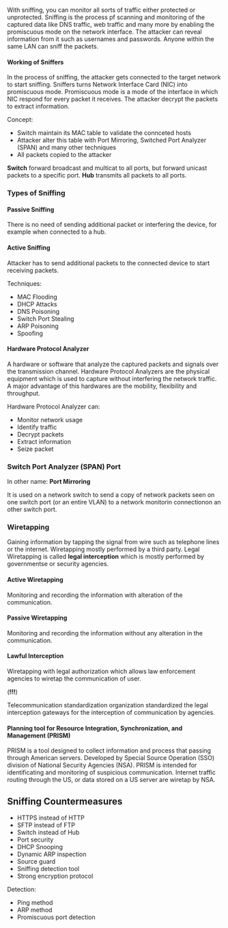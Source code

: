 With sniffing, you can monitor all sorts of traffic either protected or unprotected.
Sniffing is the process pf scanning and monitoring of the captured data like DNS traffic, web traffic and many more by enabling the promiscuous mode on the network interface.
The attacker can reveal information from it such as usernames and passwords.
Anyone within the same LAN can sniff the packets.

#### Working of Sniffers

In the process of sniffing, the attacker gets connected to the target network to start sniffing.
Sniffers turns Network Interface Card (NIC) into promiscuous mode.
Promiscuous mode is a mode of the interface in which NIC respond for every packet it receives.
The attacker decrypt the packets to extract information.

Concept:

- Switch maintain its MAC table to validate the connceted hosts
- Attacker alter this table with Port Mirroring, Switched Port Analyzer (SPAN) and many other techniques
- All packets copied to the attacker

**Switch** forward broadcast and multicat to all ports, but forward unicast packets to a specific port.
**Hub** transmits all packets to all ports.

### Types of Sniffing

#### Passive Sniffing

There is no need of sending additional packet or interfering the device, for example when connected to a hub.

#### Active Sniffing

Attacker has to send additional packets to the connected device to start receiving packets.

Techniques:

- MAC Flooding
- DHCP Attacks
- DNS Poisoning
- Switch Port Stealing
- ARP Poisoning
- Spoofing

#### Hardware Protocol Analyzer

A hardware or software that analyze the captured packets and signals over the transmission channel.
Hardware Protocol Analyzers are the physical equipment which is used to capture without interfering the network traffic.
A major advantage of this hardwares are the mobility, flexibility and throughput.

Hardware Protocol Analyzer can:

- Monitor network usage
- Identify traffic
- Decrypt packets
- Extract information
- Seize packet

### Switch Port Analyzer (SPAN) Port

In other name: **Port Mirroring**

It is used on a network switch to send a copy of network packets seen on one switch port (or an entire VLAN) to a network monitorin connectionon an other switch port.

### Wiretapping

Gaining information by tapping the signal from wire such as telephone lines or the internet.
Wiretapping mostly performed by a third party.
Legal Wiretapping is called **legal interception** which is mostly performed by governmentse or security agencies.

#### Active Wiretapping 

Monitoring and recording the information with alteration of the communication.

#### Passive Wiretapping

Monitoring and recording the information without any alteration in the communication.

#### Lawful Interception

Wiretapping with legal authorization which allows law enforcement agencies to wiretap the communication of user.



(**!!!**)

Telecommunication standardization organization standardized the legal interception gateways for the interception of communication by agencies.

#### Planning tool for Resource Integration, Synchronization, and Management (PRISM)

PRISM is a tool designed to collect information and process that passing through American servers.
Developed by Special Source Operation (SSO) division of National Security Agencies (NSA).
PRISM is intended for identificating and monitoring of suspicious communication.
Internet traffic routing through the US, or data stored on a US server are wiretap by NSA.

## Sniffing Countermeasures

- HTTPS instead of HTTP
- SFTP instead of FTP
- Switch instead of Hub
- Port security
- DHCP Snooping
- Dynamic ARP inspection
- Source guard
- Sniffing detection tool
- Strong encryption protocol

Detection:

- Ping method
- ARP method
- Promiscuous port detection
